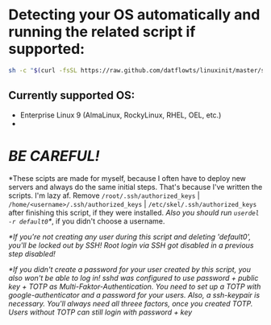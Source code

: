 # Detecting your OS automatically and running the related script if supported:
```bash
sh -c "$(curl -fsSL https://raw.github.com/datflowts/linuxinit/master/setup.sh)"
```

## Currently supported OS:
-   Enterprise Linux 9 (AlmaLinux, RockyLinux, RHEL, OEL, etc.)
-   
 
 
  



# *BE CAREFUL!*
*These scipts are made for myself, because I often have to deploy new servers and always do the same initial steps. That's because I've written the scripts. I'm lazy af. Remove `/root/.ssh/authorized_keys` | `/home/<username>/.ssh/authorized_keys` | `/etc/skel/.ssh/authorized_keys` after finishing this script, if they were installed. _Also you should run `userdel -r default0`\*_, if you didn't choose a username.

*\*If you're not creating any user during this script and deleting 'default0', you'll be locked out by SSH! Root login via SSH got disabled in a previous step disabled!*      

*\*If you didn't create a password for your user created by this script, you also won't be able to log in! 
sshd was configured to use password + public key + TOTP as Multi-Faktor-Authentication. You need to set up a TOTP with google-authenticator
and a password for your users. Also, a ssh-keypair is necessary. You'll always need all threee factors, once you created TOTP.
Users without TOTP can still login with password + key*
